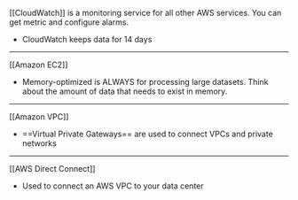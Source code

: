
[[CloudWatch]] is a monitoring service for all other AWS services. You can get metric and configure alarms.
- CloudWatch keeps data for 14 days

---

[[Amazon EC2]]
- Memory-optimized is ALWAYS for processing large datasets. Think about the amount of data that needs to exist in memory.

---

[[Amazon VPC]]
- ==Virtual Private Gateways== are used to connect VPCs and private networks

---

[[AWS Direct Connect]]
- Used to connect an AWS VPC to your data center